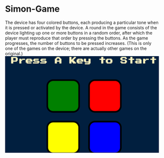 # Simon-Game
The device has four colored buttons, each producing a particular tone when it is pressed or activated by the device. 
A round in the game consists of the device lighting up one or more buttons in a random order, after which the player 
must reproduce that order by pressing the buttons. As the game progresses, the number of buttons to be pressed increases.
(This is only one of the games on the device; there are actually other games on the original.)
![Screenshot](simon.png)
